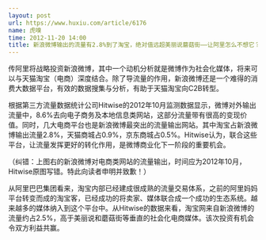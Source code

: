 ```yaml
---
layout: post
url: https://www.huxiu.com/article/6176
name: 虎嗅
time: 2012-11-20 14:00
title: 新浪微博输出的流量有2.8%到了淘宝，绝对值远超美丽说蘑菇街——让阿里怎么不想它？
---
```

传阿里将战略投资新浪微博，其中一个动机分析就是微博作为社会化媒体，将来可以与天猫淘宝（电商）深度结合。除了导流量的作用，新浪微博还是一个难得的消费大数据平台，有效的数据搜集与分析，有助于天猫淘宝向C2B转型。

根据第三方流量数据统计公司Hitwise的2012年10月监测数据显示，微博对外输出流量中，8.6%去向电子商务及本地信息类网站，这部分流量带有很高的变现价值。同时，几大电商平台也是新浪微博最突出的流量输出网站。其中淘宝占新浪微博输出流量2.8%，天猫商城占0.9%，京东商城占0.5%。Hitwise认为，联合这些平台，让流量发挥更好的转化作用，是微博商业化下一阶段的重要机会。

（纠错：上图右的新浪微博对电商类网站的流量输出，时间应为2012年10月，Hitwise原图写错。特此向读者申明并致歉！）

从阿里巴巴集团看来，淘宝内部已经建成很成熟的流量交易体系，之前的阿里妈妈平台转变而成的淘宝客，已经成功的将卖家、媒体联合成一个成功的生态系统。越来越多的媒体纳入到这个平台中。从Hitwise的数据来看，淘宝网来自新浪微博的流量约占2.5%，高于美丽说和蘑菇街等垂直的社会化电商媒体。该次投资有机会令双方利益共赢。

